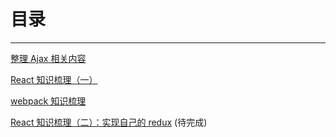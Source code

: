 # 目录
*****
[整理 Ajax 相关内容](https://github.com/wumouren/WEB-DEV/issues/1)   


[React 知识梳理（一）](https://github.com/wumouren/react/issues/1)


[webpack 知识梳理](https://github.com/wumouren/webpack/issues/1)   


[React 知识梳理（二）：实现自己的 redux](https://github.com/wumouren/react/issues/2) (待完成)